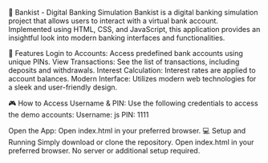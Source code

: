 🏦 Bankist - Digital Banking Simulation
Bankist is a digital banking simulation project that allows users to interact with a virtual bank account. Implemented using HTML, CSS, and JavaScript, this application provides an insightful look into modern banking interfaces and functionalities.

🚀 Features
Login to Accounts: Access predefined bank accounts using unique PINs.
View Transactions: See the list of transactions, including deposits and withdrawals.
Interest Calculation: Interest rates are applied to account balances.
Modern Interface: Utilizes modern web technologies for a sleek and user-friendly design.

🎮 How to Access
Username & PIN: Use the following credentials to access the demo accounts:
Username: js
PIN: 1111

Open the App: Open index.html in your preferred browser.
💻 Setup and Running
Simply download or clone the repository.
Open index.html in your preferred browser.
No server or additional setup required.

